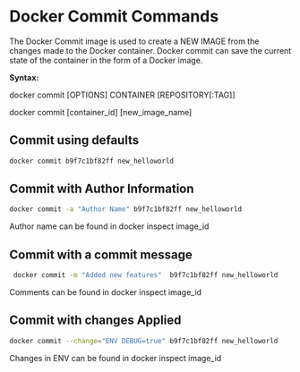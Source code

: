 # Docker Commit Commands

The Docker Commit image is used to create a NEW IMAGE from the changes made to the Docker container. 
Docker commit can save the current state of the container in the form of a Docker image.

**Syntax:**

docker commit [OPTIONS] CONTAINER [REPOSITORY[:TAG]]

docker commit [container_id] [new_image_name]

## Commit using defaults
```bash
docker commit b9f7c1bf82ff new_helloworld
```

## Commit with Author Information
```bash
docker commit -a "Author Name" b9f7c1bf82ff new_helloworld
```
Author name can be found in docker inspect image_id

## Commit with a commit message
```bash
 docker commit -m "Added new features"  b9f7c1bf82ff new_helloworld
```
Comments can be found in docker inspect image_id

## Commit with changes Applied
```bash
docker commit --change="ENV DEBUG=true" b9f7c1bf82ff new_helloworld
```
Changes in ENV can be found in docker inspect image_id





